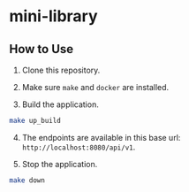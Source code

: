 # mini-library

## How to Use

1. Clone this repository.

2. Make sure `make` and `docker` are installed.

3. Build the application.

```sh
make up_build
```

4. The endpoints are available in this base url: `http://localhost:8080/api/v1`.

5. Stop the application.

```sh
make down
```
